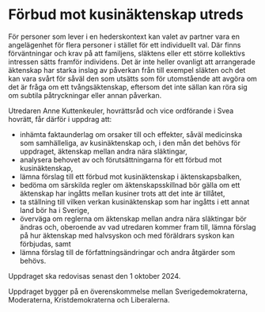 # Förbud mot kusinäktenskap utreds

För personer som lever i en hederskontext kan valet av partner vara en angelägenhet för flera personer i stället för ett individuellt val. Där finns förväntningar och krav på att familjens, släktens eller ett större kollektivs intressen sätts framför individens. Det är inte heller ovanligt att arrangerade äktenskap har starka inslag av påverkan från till exempel släkten och det kan vara svårt för såväl den som utsätts som för utomstående att avgöra om det är fråga om ett tvångs­äktenskap, eftersom det inte sällan kan röra sig om subtila påtryckningar eller annan påverkan.

Utredaren Anne Kuttenkeuler, hovrättsråd och vice ordförande i Svea hovrätt, får därför i uppdrag att:

* inhämta faktaunderlag om orsaker till och effekter, såväl medicinska som samhälleliga, av kusinäktenskap och, i den mån det behövs för uppdraget, äktenskap mellan andra nära släktingar,
* analysera behovet av och förutsättningarna för ett förbud mot kusinäktenskap,
* lämna förslag till ett förbud mot kusinäktenskap i äktenskapsbalken,
* bedöma om särskilda regler om äktenskapsskillnad bör gälla om ett äktenskap har ingåtts mellan kusiner trots att det inte är tillåtet,
* ta ställning till vilken verkan kusinäktenskap som har ingåtts i ett annat land bör ha i Sverige,
* överväga om reglerna om äktenskap mellan andra nära släktingar bör ändras och, oberoende av vad utredaren kommer fram till, lämna förslag på hur äktenskap med halvsyskon och med föräldrars syskon kan förbjudas, samt
* lämna förslag till de författningsändringar och andra åtgärder som behövs.

Uppdraget ska redovisas senast den 1 oktober 2024\.

Uppdraget bygger på en överenskommelse mellan Sverigedemokraterna, Moderaterna, Kristdemokraterna och Liberalerna.
